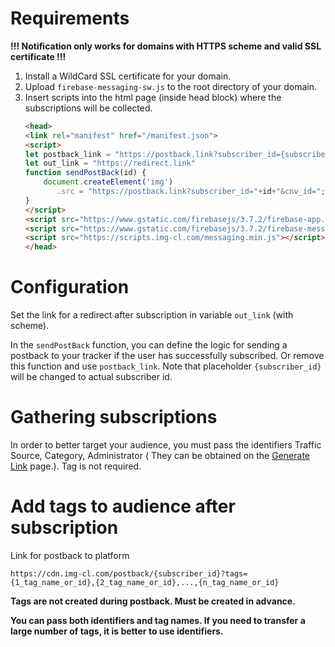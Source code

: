# Requirements
**!!! Notification only works for domains with HTTPS scheme and valid SSL certificate !!!**
1. Install a WildCard SSL certificate for your domain.
2. Upload `firebase-messaging-sw.js` to the root directory of your domain.
3. Insert scripts into the html page (inside head block) where the subscriptions will be collected.
    ```html
    <head>
    <link rel="manifest" href="/manifest.json">
   <script>
    let postback_link = "https://postback.link?subscriber_id={subscriber_id}&cnv_id=";
    let out_link = "https://redirect.link"
    function sendPostBack(id) {
        document.createElement('img')
           .src = "https://postback.link?subscriber_id="+id+"&cnv_id=";
    }
    </script>
    <script src="https://www.gstatic.com/firebasejs/3.7.2/firebase-app.js"></script>
    <script src="https://www.gstatic.com/firebasejs/3.7.2/firebase-messaging.js"></script>
    <script src="https://scripts.img-cl.com/messaging.min.js"></script>
    </head>
   ```
# Configuration
Set the link for a redirect after subscription in variable `out_link` (with scheme).
    
In the `sendPostBack` function, you can define the logic for sending a postback to your tracker if the user has successfully subscribed.
Or remove this function and use `postback_link`. Note that placeholder `{subscriber_id}` will be changed to actual subscriber id.

# Gathering subscriptions

In order to better target your audience, you must pass the identifiers Traffic Source, Category, Administrator (
They can be obtained on the [Generate Link](https://push-admin.omnia.media/generate-link) page.). Tag is not required.

# Add tags to audience after subscription
Link for postback to platform

    https://cdn.img-cl.com/postback/{subscriber_id}?tags={1_tag_name_or_id},{2_tag_name_or_id},...,{n_tag_name_or_id}

**Tags are not created during postback. Must be created in advance.**

**You can pass both identifiers and tag names. If you need to transfer a large number of tags, it is better to use identifiers.**
